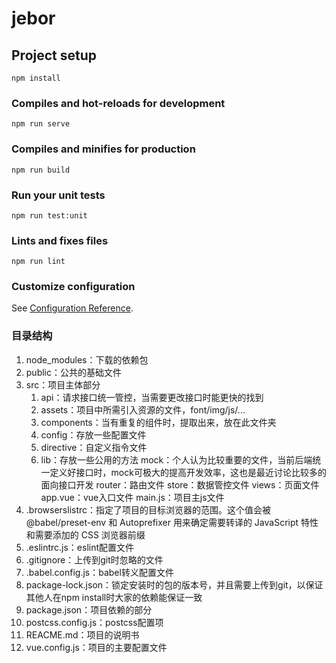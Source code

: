 # jebor

## Project setup
```
npm install
```

### Compiles and hot-reloads for development
```
npm run serve
```

### Compiles and minifies for production
```
npm run build
```

### Run your unit tests
```
npm run test:unit
```

### Lints and fixes files
```
npm run lint
```

### Customize configuration
See [Configuration Reference](https://cli.vuejs.org/config/).


### **目录结构**
1. node_modules：下载的依赖包
2. public：公共的基础文件
3. src：项目主体部分
    1. api：请求接口统一管控，当需要更改接口时能更快的找到
    2. assets：项目中所需引入资源的文件，font/img/js/...
    3. components：当有重复的组件时，提取出来，放在此文件夹
    4. config：存放一些配置文件
    5. directive：自定义指令文件
    6. lib：存放一些公用的方法
    mock：个人认为比较重要的文件，当前后端统一定义好接口时，mock可极大的提高开发效率，这也是最近讨论比较多的面向接口开发
    router：路由文件
    store：数据管控文件
    views：页面文件
    app.vue：vue入口文件
    main.js：项目主js文件
4. .browserslistrc：指定了项目的目标浏览器的范围。这个值会被 @babel/preset-env 和 Autoprefixer 用来确定需要转译的 JavaScript 特性和需要添加的 CSS 浏览器前缀
5. .eslintrc.js：eslint配置文件
6. .gitignore：上传到git时忽略的文件
7. .babel.config.js：babel转义配置文件
8. package-lock.json：锁定安装时的包的版本号，并且需要上传到git，以保证其他人在npm install时大家的依赖能保证一致
9. package.json：项目依赖的部分
10. postcss.config.js：postcss配置项
11. REACME.md：项目的说明书
12. vue.config.js：项目的主要配置文件
